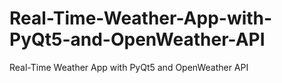 # Real-Time-Weather-App-with-PyQt5-and-OpenWeather-API
Real-Time Weather App with PyQt5 and OpenWeather API
